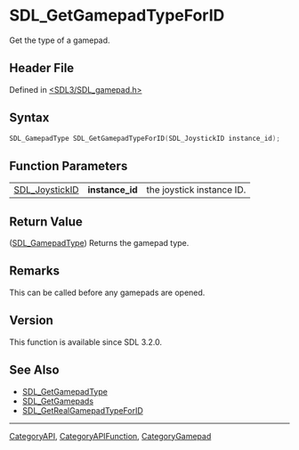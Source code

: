 # SDL_GetGamepadTypeForID

Get the type of a gamepad.

## Header File

Defined in [<SDL3/SDL_gamepad.h>](https://github.com/libsdl-org/SDL/blob/main/include/SDL3/SDL_gamepad.h)

## Syntax

```c
SDL_GamepadType SDL_GetGamepadTypeForID(SDL_JoystickID instance_id);
```

## Function Parameters

|                                  |                 |                           |
| -------------------------------- | --------------- | ------------------------- |
| [SDL_JoystickID](SDL_JoystickID) | **instance_id** | the joystick instance ID. |

## Return Value

([SDL_GamepadType](SDL_GamepadType)) Returns the gamepad type.

## Remarks

This can be called before any gamepads are opened.

## Version

This function is available since SDL 3.2.0.

## See Also

- [SDL_GetGamepadType](SDL_GetGamepadType)
- [SDL_GetGamepads](SDL_GetGamepads)
- [SDL_GetRealGamepadTypeForID](SDL_GetRealGamepadTypeForID)

----
[CategoryAPI](CategoryAPI), [CategoryAPIFunction](CategoryAPIFunction), [CategoryGamepad](CategoryGamepad)

